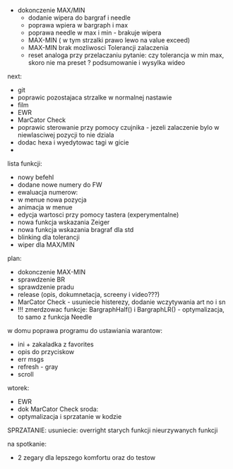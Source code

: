 - dokonczenie MAX/MIN
	- dodanie wipera do bargraf i needle
	- poprawa wpiera w bargraph i max
	- poprawa needle w max i min - brakuje wipera
	- MAX-MIN ( w tym strzalki prawo lewo na value exceed)
	- MAX-MIN brak mozliwosci Tolerancji zalaczenia
	- reset analoga przy przelaczaniu
pytanie: czy tolerancja w min max, skoro nie ma preset ?
podsumowanie i wysylka
wideo 

next:
- git
- poprawic pozostajaca strzalke w normalnej nastawie
- film
- EWR
- MarCator Check
- poprawic sterowanie przy pomocy czujnika - jezeli zalaczenie bylo w niewlasciwej pozycji to nie dziala
- dodac hexa i wyedytowac tagi w gicie
- 


lista funkcji:
- nowy befehl
- dodane nowe numery do FW
- ewaluacja numerow: 
- w menue nowa pozycja
- animacja w menue
- edycja wartosci przy pomocy tastera (experymentalne)
- nowa funkcja wskazania Zeiger
- nowa funkcja wskazania bragraf dla std
- blinking dla tolerancji
- wiper dla MAX/MIN


plan:
- dokonczenie MAX-MIN
- sprawdzenie BR
- sprawdzenie pradu
- release (opis, dokumnetacja, screeny i video???)
- MarCator Check - usuniecie histerezy, dodanie wczytywania art no i sn
- !!! zmerdzowac funkcje: BargraphHalf() i BargraphLR() - optymalizacja, to samo z funkcja Needle

w domu poprawa programu do ustawiania warantow:
- ini + zakaladka z favorites
- opis do przyciskow
- err msgs
- refresh - gray
- scroll

wtorek:
- EWR
- dok MarCator Check
sroda:
- optymalizacja i sprzatanie w kodzie

SPRZATANIE:
usuniecie: overright
starych funkcji
nieurzywanych funkcji



na spotkanie:
- 2 zegary dla lepszego komfortu oraz do testow